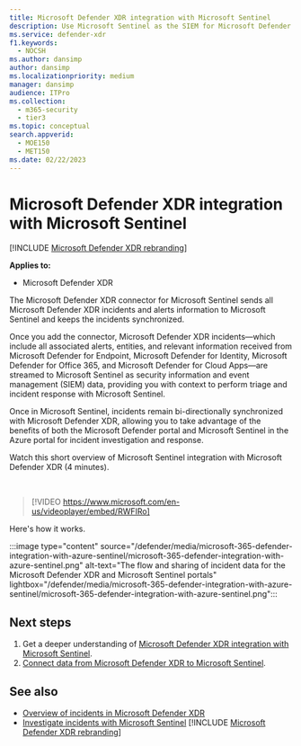 ```yaml
---
title: Microsoft Defender XDR integration with Microsoft Sentinel
description: Use Microsoft Sentinel as the SIEM for Microsoft Defender XDR incident and events.
ms.service: defender-xdr
f1.keywords: 
  - NOCSH
ms.author: dansimp
author: dansimp
ms.localizationpriority: medium
manager: dansimp
audience: ITPro
ms.collection: 
  - m365-security
  - tier3
ms.topic: conceptual
search.appverid: 
  - MOE150
  - MET150
ms.date: 02/22/2023
---
```


# Microsoft Defender XDR integration with Microsoft Sentinel

[!INCLUDE [Microsoft Defender XDR rebranding](../includes/microsoft-defender.md)]

**Applies to:**
- Microsoft Defender XDR

The Microsoft Defender XDR connector for Microsoft Sentinel sends all Microsoft Defender XDR incidents and alerts information to Microsoft Sentinel and keeps the incidents synchronized. 

Once you add the connector, Microsoft Defender XDR incidents&mdash;which include all associated alerts, entities, and relevant information received from Microsoft Defender for Endpoint, Microsoft Defender for Identity, Microsoft Defender for Office 365, and Microsoft Defender for Cloud Apps&mdash;are streamed to Microsoft Sentinel as security information and event management (SIEM) data, providing you with context to perform triage and incident response with Microsoft Sentinel. 

Once in Microsoft Sentinel, incidents remain bi-directionally synchronized with Microsoft Defender XDR, allowing you to take advantage of the benefits of both the Microsoft Defender portal and Microsoft Sentinel in the Azure portal for incident investigation and response.

Watch this short overview of Microsoft Sentinel integration with Microsoft Defender XDR (4 minutes).

<br>

>[!VIDEO https://www.microsoft.com/en-us/videoplayer/embed/RWFIRo]


Here's how it works.

:::image type="content" source="/defender/media/microsoft-365-defender-integration-with-azure-sentinel/microsoft-365-defender-integration-with-azure-sentinel.png" alt-text="The flow and sharing of incident data for the Microsoft Defender XDR and Microsoft Sentinel portals" lightbox="/defender/media/microsoft-365-defender-integration-with-azure-sentinel/microsoft-365-defender-integration-with-azure-sentinel.png":::

## Next steps

1. Get a deeper understanding of [Microsoft Defender XDR integration with Microsoft Sentinel](/azure/sentinel/microsoft-365-defender-sentinel-integration).
2. [Connect data from Microsoft Defender XDR to Microsoft Sentinel](/azure/sentinel/connect-microsoft-365-defender).

## See also

- [Overview of incidents in Microsoft Defender XDR](incidents-overview.md)
- [Investigate incidents with Microsoft Sentinel](/azure/sentinel/tutorial-investigate-cases)
[!INCLUDE [Microsoft Defender XDR rebranding](../includes/defender-m3d-techcommunity.md)]
